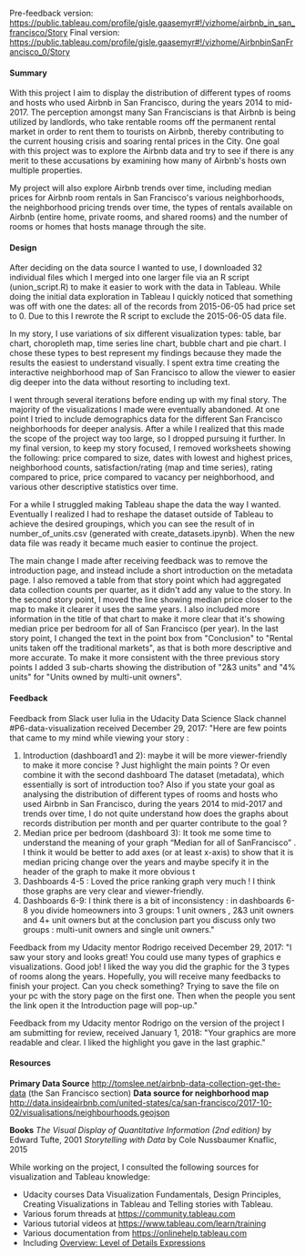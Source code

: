 Pre-feedback version: https://public.tableau.com/profile/gisle.gaasemyr#!/vizhome/airbnb_in_san_francisco/Story
Final version: https://public.tableau.com/profile/gisle.gaasemyr#!/vizhome/AirbnbinSanFrancisco_0/Story

#### **Summary**
With this project I aim to display the distribution of different types of rooms and hosts who  used Airbnb in San Francisco, during the years 2014 to mid-2017. The perception amongst many San Franciscians is that Airbnb is being utilized by landlords, who take rentable rooms off the permanent rental market in order to rent them to tourists on Airbnb, thereby contributing to the current housing crisis and soaring rental prices in the City. One goal with this project was to explore the Airbnb data and try to see if there is any merit to these accusations by examining how many of Airbnb's hosts own multiple properties.

My project will also explore Airbnb trends over time, including median prices for Airbnb room rentals in San Francisco's various neighborhoods, the neighborhood pricing trends over time, the types of rentals available on Airbnb (entire home, private rooms, and shared rooms) and the number of rooms or homes that hosts manage through the site.

#### **Design**

After deciding on the data source I wanted to use, I downloaded 32 individual files which I merged into one larger file via an R script (union_script.R) to make it easier to work with the data in Tableau. While doing the initial data exploration in Tableau I quickly noticed that something was off with one the dates: all of the records from 2015-06-05 had price set to 0. Due to this I rewrote the R script to exclude the 2015-06-05 data file.

In my story, I use variations of six different visualization types: table, bar chart, choropleth map, time series line chart, bubble chart and pie chart. I chose these types to best represent my findings because they made the results the easiest to understand visually. I spent extra time creating the interactive neighborhood map of San Francisco to allow the viewer to easier dig deeper into the data without resorting to including text. 

I went through several iterations before ending up with my final story. The majority of the visualizations I made were eventually abandoned. At one point I tried to include demographics data for the different San Francisco neighborhoods for deeper analysis. After a while I realized that this made the scope of the project way too large, so I dropped pursuing it further. In my final version, to keep my story focused, I removed worksheets showing the following: price compared to size, dates with lowest and highest prices, neighborhood counts, satisfaction/rating (map and time series), rating compared to price, price compared to vacancy per neighborhood, and various other descriptive statistics over time.

For a while I struggled making Tableau shape the data the way I wanted. Eventually I realized I had to reshape the dataset outside of Tableau to achieve the desired groupings, which you can see the result of in number_of_units.csv (generated with create_datasets.ipynb). When the new data file was ready it became much easier to continue the project.

The main change I made after receiving feedback was to remove the introduction page, and instead include a short introduction on the metadata page. I also removed a table from that story point which had aggregated data collection counts per quarter, as it didn't add any value to the story. In the second story point, I moved the line showing median price closer to the map to make it clearer it uses the same years. I also included more information in the title of that chart to make it more clear that it's showing median price per bedroom for all of San Francisco (per year). In the last story point, I changed the text in the point box from "Conclusion" to "Rental units taken off the traditional markets", as that is both more descriptive and more accurate. To make it more consistent with the three previous story points I added 3 sub-charts showing the distribution of "2&3 units" and "4% units" for "Units owned by multi-unit owners".

#### **Feedback**
Feedback from Slack user Iulia in the Udacity Data Science Slack channel \#P6-data-visualization received December 29, 2017:
"Here are few points that came to my mind while viewing your story :

1. Introduction (dashboard1 and 2): maybe it will be more viewer-friendly to make it more concise ? Just highlight the main points ?  Or even combine it with the second dashboard The dataset (metadata), which essentially is sort of introduction too?  Also if you state your goal as analysing the distribution of different types of rooms and hosts who  used Airbnb in San Francisco, during the years 2014 to mid-2017 and trends over time, I do not quite understand how does the graphs about records distribution per month and per quarter contribute to the goal ?
2. Median price per bedroom (dashboard 3):  It took me some time to understand the meaning of your graph “Median for all of SanFrancisco” . I think it would be better to add axes (or at least x-axis) to show that it is median pricing change over the years and maybe specify it in the header of the graph to make it more obvious t
3. Dashboards 4-5 : Loved the price ranking graph very much ! I think those graphs are very clear and viewer-friendly. 
4. Dashboards 6-9: I think there is a bit of inconsistency : in dashboards 6-8 you divide homeowners into 3 groups: 1 unit owners , 2&3 unit owners and 4+ unit owners but at the conclusion part you discuss only two groups : multi-unit owners and single unit owners."

Feedback from my Udacity mentor Rodrigo received December 29, 2017:
"I saw your story and looks great! You could use many types of graphics e visualizations. Good job! I liked the way you did the graphic for the 3 types of rooms along the years. Hopefully, you will receive many feedbacks to finish your project. Can you check something? Trying to save the file on your pc with the story page on the first one. Then when the people you sent the link open it the Introduction page will pop-up."

Feedback from my Udacity mentor Rodrigo on the version of the project I am submitting for review, received January 1, 2018:
"Your graphics are more readable and clear. I liked the highlight you gave in the last graphic."


#### **Resources**
**Primary Data Source**
http://tomslee.net/airbnb-data-collection-get-the-data (the San Francisco section)
**Data source for neighborhood map**
http://data.insideairbnb.com/united-states/ca/san-francisco/2017-10-02/visualisations/neighbourhoods.geojson

**Books**
*The Visual Display of Quantitative Information (2nd edition)* by Edward Tufte, 2001
*Storytelling with Data* by Cole Nussbaumer Knaflic, 2015

While working on the project, I consulted the following sources for visualization and Tableau knowledge:

 - Udacity courses Data Visualization Fundamentals, Design Principles, Creating Visualizations in Tableau and Telling stories with Tableau. 
 - Various forum threads at https://community.tableau.com
 - Various tutorial videos at https://www.tableau.com/learn/training
 - Various documentation from https://onlinehelp.tableau.com 
  - Including [Overview: Level of Details Expressions](https://onlinehelp.tableau.com/current/pro/desktop/en-us/calculations_calculatedfields_lod_overview.html)
